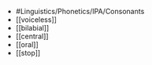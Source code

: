 - #Linguistics/Phonetics/IPA/Consonants
- [[voiceless]]
- [[bilabial]]
- [[central]]
- [[oral]]
- [[stop]]
